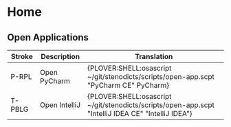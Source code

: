 # Home 

## Open Applications

| Stroke | Description   | Translation                                                                                          |
|--------|---------------|------------------------------------------------------------------------------------------------------|
| P-RPL  | Open PyCharm  | {PLOVER:SHELL:osascript ~/git/stenodicts/scripts/open-app.scpt \"PyCharm CE\" PyCharm}               |
| T-PBLG | Open IntelliJ | {PLOVER:SHELL:osascript ~/git/stenodicts/scripts/open-app.scpt \"IntelliJ IDEA CE\" "IntelliJ IDEA"} |

